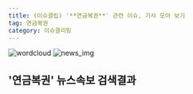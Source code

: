 ```yaml
---
title: (이슈클립) '**연금복권**' 관련 이슈, 기사 모아 보기
tag: 연금복권
category: 이슈클리핑
---
```

![wordcloud](https://s3.ap-northeast-2.amazonaws.com/lyrics101-wordcloud/2018-09-20-1537396212.png)
![news_img](https://user-images.githubusercontent.com/42597476/44507050-1206f400-a6e4-11e8-8d98-7ffbfebb353f.png)
## **'**연금복권**'** 뉴스속보 검색결과

